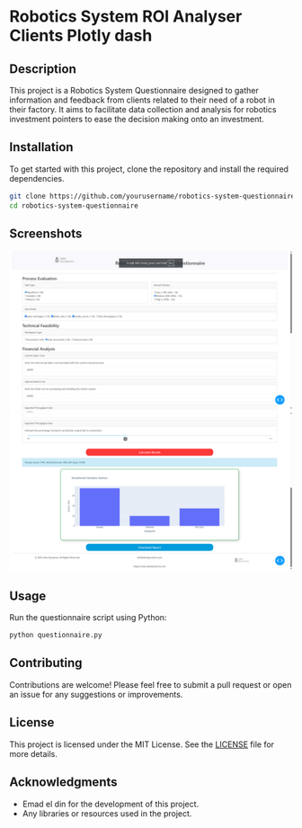 # Robotics System ROI Analyser Clients Plotly dash

## Description
This project is a Robotics System Questionnaire designed to gather information and feedback from clients related to their need of a robot in their factory. It aims to facilitate data collection and analysis for robotics investment pointers to ease the decision making onto an investment.

## Installation
To get started with this project, clone the repository and install the required dependencies.

```bash
git clone https://github.com/yourusername/robotics-system-questionnaire.git
cd robotics-system-questionnaire
```

## Screenshots
![Screenshot 1](screenshot1.png)
![Screenshot 2](screenshot2.png)

## Usage
Run the questionnaire script using Python:
```bash
python questionnaire.py
```

## Contributing
Contributions are welcome! Please feel free to submit a pull request or open an issue for any suggestions or improvements.

## License
This project is licensed under the MIT License. See the [LICENSE](LICENSE) file for more details.

## Acknowledgments
- Emad el din for the development of this project.
- Any libraries or resources used in the project.
